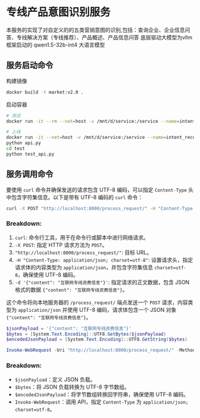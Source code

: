 # 专线产品意图识别服务

本服务的实现了对自定义的的五类营销意图的识别,包括：查询企业、企业信息问答、专线解决方案（专线推荐）、产品概述、产品信息问答
底层驱动大模型为vllm框架启动的 qwen1.5-32b-int4 大语言模型


## 服务启动命令

构建镜像
```bash
docker build -t market:v2.0 .
```

启动容器
```bash
# 测试
docker run -it --rm --net=host -v /mnt/d/service:/service --name=intent_recognition market:v1.0 python api.py
```

```bash
# 上线
docker run -it --net=host -v /mnt/d/service:/service --name=intent_recognition market:v1.0 /bin/bash
python api.py
cd test 
python test_api.py
```


## 服务调用命令

要使用 `curl` 命令并确保发送的请求包含 UTF-8 编码，可以指定 `Content-Type` 头中包含字符集信息。以下是带有 UTF-8 编码的 `curl` 命令：

```bash
curl -X POST "http://localhost:8000/process_request/" -H "Content-Type: application/json; charset=utf-8" -d '{"content": "互联网专线资费信息"}'
```

### Breakdown:
1. `curl`: 命令行工具，用于在命令行或脚本中进行网络请求。
2. `-X POST`: 指定 HTTP 请求方法为 `POST`。
3. `"http://localhost:8000/process_request/"`: 目标 URL。
4. `-H "Content-Type: application/json; charset=utf-8"`: 设置请求头，指定请求体的内容类型为 `application/json`，并包含字符集信息 `charset=utf-8`，确保使用 UTF-8 编码。
5. `-d '{"content": "互联网专线资费信息"}'`: 指定请求的正文数据，包含 JSON 格式的数据 `{"content": "互联网专线资费信息"}`。

这个命令将向本地服务器的 `/process_request/` 端点发送一个 `POST` 请求，内容类型为 `application/json` 并使用 UTF-8 编码，请求体包含一个 JSON 对象 `{"content": "互联网专线资费信息"}`。



```powershell
$jsonPayload = '{"content": "互联网专线资费信息"}'
$bytes = [System.Text.Encoding]::UTF8.GetBytes($jsonPayload)
$encodedJsonPayload = [System.Text.Encoding]::UTF8.GetString($bytes)

Invoke-WebRequest -Uri "http://localhost:8000/process_request/" -Method POST -ContentType "application/json; charset=utf-8" -Body $encodedJsonPayload
```

### Breakdown:
- `$jsonPayload`：定义 JSON 负载。
- `$bytes`：将 JSON 负载转换为 UTF-8 字节数组。
- `$encodedJsonPayload`：将字节数组转换回字符串，确保使用 UTF-8 编码。
- `Invoke-WebRequest`：调用 API，指定 `Content-Type` 为 `application/json; charset=utf-8`。

